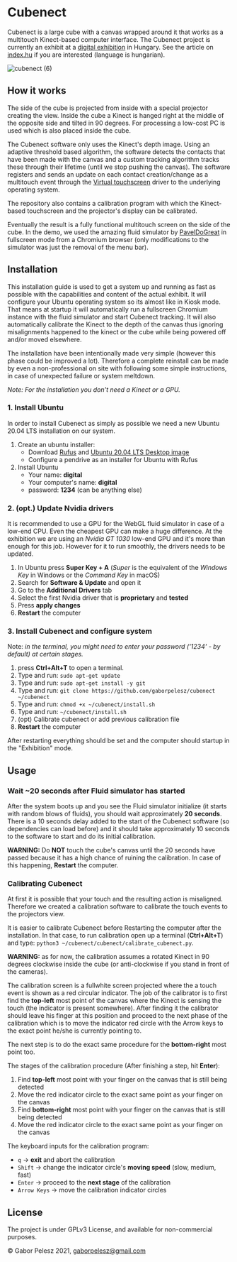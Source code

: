 # Cubenect
Cubenect is a large cube with a canvas wrapped around it that works as a multitouch Kinect-based computer interface. The Cubenect project is currently an exhibit at a [digital exhibition](https://digitaliseromu.hu/) in Hungary. See the article on [index.hu](https://index.hu/kultur/2021/09/18/ozd-kohaszat-digitalis-eromu-mars-interaktiv-szeleczky-zita-jovo/) if you are interested (language is hungarian).

![cubenect (6)](https://user-images.githubusercontent.com/20257264/110841923-c5d22e00-82a6-11eb-8527-c66b61510058.gif)

## How it works

The side of the cube is projected from inside with a special projector creating the view. Inside the cube a Kinect is hanged right at the middle of the opposite side and tilted in 90 degrees. For processing a low-cost PC is used which is also placed inside the cube.

The Cubenect software only uses the Kinect's depth image. Using an adaptive threshold based algorithm, the software detects the contacts that have been made with the canvas and a custom tracking algorithm tracks these through their lifetime (until we stop pushing the canvas). The software registers and sends an update on each contact creation/change as a multitouch event through the [Virtual touchscreen](https://github.com/vi/virtual_touchscreen) driver to the underlying operating system.

The repository also contains a calibration program with which the Kinect-based touchscreen and the projector's display can be calibrated.

Eventually the result is a fully functional multitouch screen on the side of the cube. In the demo, we used the amazing fluid simulator by [PavelDoGreat](https://github.com/PavelDoGreat/WebGL-Fluid-Simulation) in fullscreen mode from a Chromium browser (only modifications to the simulator was just the removal of the menu bar).


## Installation

This installation guide is used to get a system up and running as fast as possible with the capabilities and content of the actual exhibit. It will configure your Ubuntu operating system so its almost like in Kiosk mode. That means at startup it will automatically run a fullscreen Chromium instance with the fluid simulator and start Cubenect tracking. It will also automatically calibrate the Kinect to the depth of the canvas thus ignoring misalignments happened to the kinect or the cube while being powered off and/or moved elsewhere.

The installation have been intentionally made very simple (however this phase could be improved a lot). Therefore a complete reinstall can be made by even a non-professional on site with following some simple instructions, in case of unexpected failure or system meltdown.

*Note: For the installation you don't need a Kinect or a GPU.*

### 1. Install Ubuntu

In order to install Cubenect as simply as possible we need a new Ubuntu 20.04 LTS installation on our system.

1. Create an ubuntu installer:
    - Download [Rufus](https://rufus.ie) and [Ubuntu 20.04 LTS Desktop image](https://releases.ubuntu.com/20.04/)
    - Configure a pendrive as an installer for Ubuntu with Rufus
2. Install Ubuntu
    - Your name: **digital**
    - Your computer's name: **digital**
    - password: **1234** (can be anything else)

### 2. (opt.) Update Nvidia drivers

It is recommended to use a GPU for the WebGL fluid simulator in case of a low-end CPU. Even the cheapest GPU can make a huge difference. At the exhibition we are using an *Nvidia GT 1030* low-end GPU and it's more than enough for this job. However for it to run smoothly, the drivers needs to be updated.

1. In Ubuntu press **Super Key + A** (*Super* is the equivalent of the *Windows Key* in Windows or the *Command Key* in macOS)
2. Search for **Software & Update** and open it
3. Go to the **Additional Drivers** tab
4. Select the first Nvidia driver that is **proprietary** and **tested**
5. Press **apply changes**
6. **Restart** the computer

### 3. Install Cubenect and configure system

Note: *in the terminal, you might need to enter your password ('1234' - by default) at certain stages.*

1. press **Ctrl+Alt+T** to open a terminal.
2. Type and run: `sudo apt-get update`
3. Type and run: `sudo apt-get install -y git`
4. Type and run: `git clone https://github.com/gaborpelesz/cubenect ~/cubenect`
5. Type and run: `chmod +x ~/cubenect/install.sh`
6. Type and run: `~/cubenect/install.sh`
7. (opt) Calibrate cubenect or add previous calibration file
7. **Restart** the computer

After restarting everything should be set and the computer should startup in the "Exhibition" mode.

## Usage

### Wait ~20 seconds after Fluid simulator has started

After the system boots up and you see the Fluid simulator initialize (it starts with random blows of fluids), you should wait approximately **20 seconds**. There is a 10 seconds delay added to the start of the Cubenect software (so dependencies can load before) and it should take approximately 10 seconds to the software to start and do its initial calibration.

**WARNING:** Do **NOT** touch the cube's canvas until the 20 seconds have passed because it has a high chance of ruining the calibration. In case of this happening, **Restart** the computer.

### Calibrating Cubenect

At first it is possible that your touch and the resulting action is misaligned. Therefore we created a calibration software to calibrate the touch events to the projectors view.

It is easier to calibrate Cubenect before Restarting the computer after the installation. In that case, to run calibration open up a terminal (**Ctrl+Alt+T**) and type: `python3 ~/cubenect/cubenect/calibrate_cubenect.py`.

**WARNING:** as for now, the calibration assumes a rotated Kinect in 90 degrees clockwise inside the cube (or anti-clockwise if you stand in front of the cameras).

The calibration screen is a fullwhite screen projected where the a touch event is shown as a red circular indicator. The job of the calibrator is to first find the **top-left** most point of the canvas where the Kinect is sensing the touch (the indicator is present somewhere). After finding it the calibrator should leave his finger at this position and proceed to the next phase of the calibration which is to move the indicator red circle with the Arrow keys to the exact point he/she is currently pointing to.

The next step is to do the exact same procedure for the **bottom-right** most point too.

The stages of the calibration procedure (After finishing a step, hit **Enter**):
1. Find **top-left** most point with your finger on the canvas that is still being detected
2. Move the red indicator circle to the exact same point as your finger on the canvas
3. Find **bottom-right** most point with your finger on the canvas that is still being detected
4. Move the red indicator circle to the exact same point as your finger on the canvas

The keyboard inputs for the calibration program:
- `q` -> **exit** and abort the calibration
- `Shift` -> change the indicator circle's **moving speed** (slow, medium, fast)
- `Enter` -> proceed to the **next stage** of the calibration
- `Arrow Keys` -> move the calibration indicator circles

## License

The project is under GPLv3 License, and available for non-commercial purposes.

© Gabor Pelesz 2021, <gaborpelesz@gmail.com>
